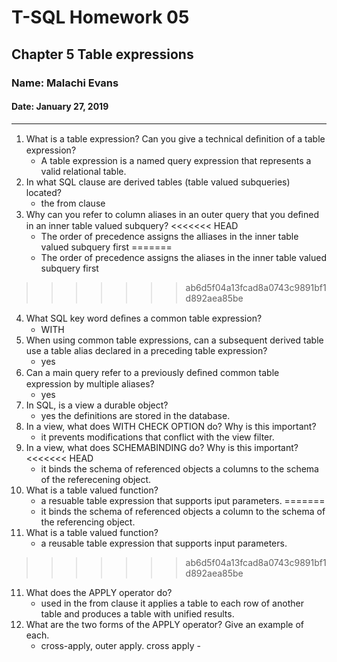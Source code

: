 # T-SQL Homework 05

## Chapter 5 Table expressions

### Name: Malachi Evans

#### Date: January 27, 2019

-------------

1. What is a table expression? Can you give a technical deﬁnition of a table expression?
    + A table expression is a named query expression that represents a valid relational table. 
2. In what SQL clause are derived tables (table valued subqueries) located?
    + the from clause 
3. Why can you refer to column aliases in an outer query that you deﬁned in an inner table valued subquery?
<<<<<<< HEAD
    + The order of precedence assigns the alliases in the inner table valued subquery first
=======
    + The order of precedence assigns the aliases in the inner table valued subquery first
>>>>>>> ab6d5f04a13fcad8a0743c9891bf1d892aea85be
4. What SQL key word deﬁnes a common table expression?
    + WITH
5. When using common table expressions, can a subsequent derived table use a table alias declared in a preceding table expression?
    + yes 
6. Can a main query refer to a previously deﬁned common table expression by multiple aliases?
    + yes 
7. In SQL, is a view a durable object?
    + yes the definitions are stored in the database.
8. In a view, what does WITH CHECK OPTION do? Why is this important?
    + it prevents modifications that conflict with the view filter. 
9. In a view, what does SCHEMABINDING do? Why is this important?
<<<<<<< HEAD
    + it binds the schema of referenced objects a columns to the schema of the referecening object.
10. What is a table valued function?
    + a resuable table expression that supports iput parameters. 
=======
    + it binds the schema of referenced objects a column to the schema of the referencing object.
10. What is a table valued function?
    + a reusable table expression that supports input parameters. 
>>>>>>> ab6d5f04a13fcad8a0743c9891bf1d892aea85be
11. What does the APPLY operator do?
    + used in the from clause it applies a table to each row of another table and produces a table with unified results. 
12. What are the two forms of the APPLY operator? Give an example of each.
    + cross-apply, outer apply. cross apply -


